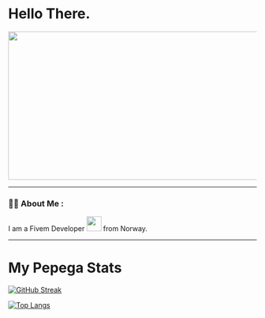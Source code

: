<h1>
  Hello There.
</h1>

<div align="center">
  <img src="https://media.giphy.com/media/dWesBcTLavkZuG35MI/giphy.gif" width="600" height="300"/>
</div>

---

### :woman_technologist: About Me :


I am a Fivem Developer <img src="https://media.giphy.com/media/WUlplcMpOCEmTGBtBW/giphy.gif" width="30"> from Norway.

---

<h1>
  My Pepega Stats
</h1>

[![GitHub Streak](http://github-readme-streak-stats.herokuapp.com?user=zentroxx&theme=nord&date_format=n%2Fj%5B%2FY%5D)](https://git.io/streak-stats)


[![Top Langs](https://github-readme-stats.vercel.app/api/top-langs/?username=zentroxx&layout=compact&theme=nord)](https://github.com/anuraghazra/github-readme-stats)
